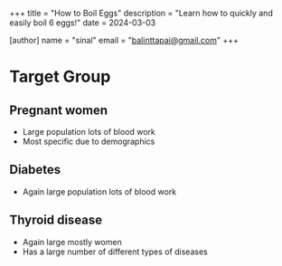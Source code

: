 +++
title = "How to Boil Eggs"
description = "Learn how to quickly and easily boil 6 eggs!"
date = 2024-03-03

[author]
name = "sinal"
email = "balinttapai@gmail.com"
+++

# Target Group
## Pregnant women 
- Large population lots of blood work
- Most specific due to demographics
## Diabetes
- Again large population lots of blood work
## Thyroid disease
- Again large mostly women
- Has a large number of different types of diseases
